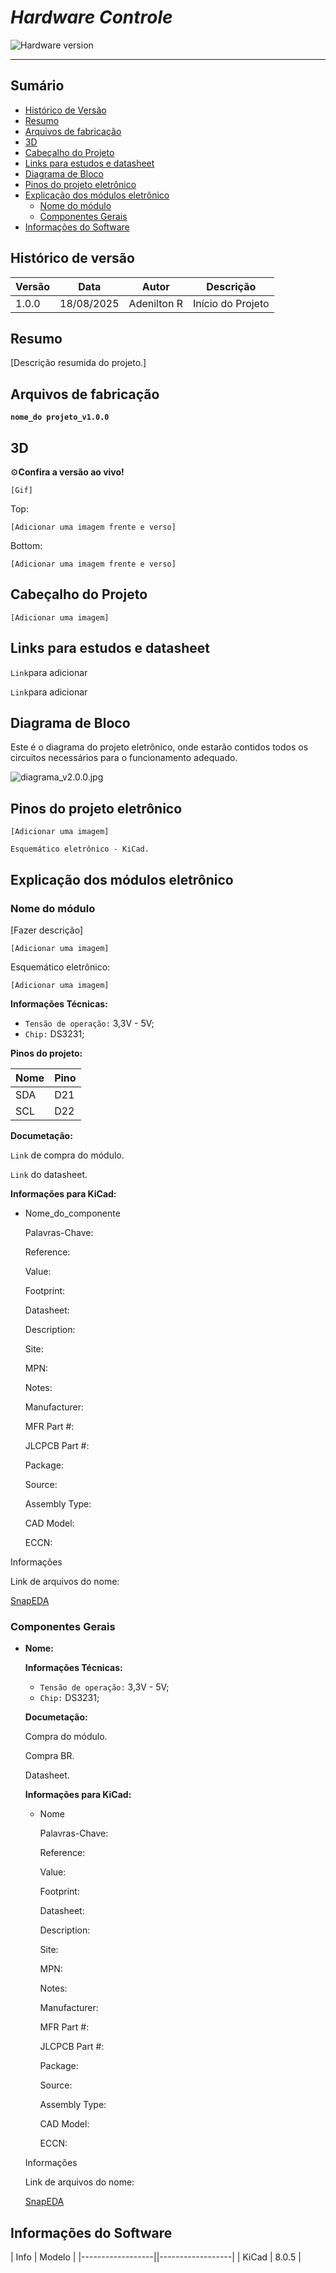 # _Hardware Controle_

![Hardware version](https://img.shields.io/badge/Hardware_version-1.0.0-blue)

---

## Sumário

- [Histórico de Versão](#histórico-de-versão)
- [Resumo](#resumo)
- [Arquivos de fabricação](#arquivos-de-fabricação)
- [3D](#3d)
- [Cabeçalho do Projeto](#cabeçalho-do-projeto)
- [Links para estudos e datasheet](#links-para-estudos-e-datasheet)
- [Diagrama de Bloco](#diagrama-de-bloco)
- [Pinos do projeto eletrônico](#pinos-do-projeto-eletrônico)
- [Explicação dos módulos eletrônico](#explicação-dos-módulos-eletrônico)
  - [Nome do módulo](#nome-do-módulo)
  - [Componentes Gerais](#componentes-gerais)
- [Informações do Software](#informações-do-software)

## Histórico de versão

| Versão | Data       | Autor        | Descrição            |
|--------|------------|--------------|----------------------|
| 1.0.0  | 18/08/2025 | Adenilton R  | Início do Projeto    |

## Resumo

[Descrição resumida do projeto.]

## Arquivos de fabricação

**`nome_do projeto_v1.0.0`**

## 3D

⚙️**Confira a versão ao vivo!**

`[Gif]`

Top:

`[Adicionar uma imagem frente e verso]`

Bottom:

`[Adicionar uma imagem frente e verso]`

## Cabeçalho do Projeto

`[Adicionar uma imagem]`

## Links para estudos e datasheet

`Link`para adicionar

`Link`para adicionar

## Diagrama de Bloco

Este é o diagrama do projeto eletrônico, onde estarão contidos todos os circuitos necessários para o funcionamento adequado.

![diagrama_v2.0.0.jpg](Docs/diagrama_v2.0.0.jpg)

## Pinos do projeto eletrônico

`[Adicionar uma imagem]`

`Esquemático eletrônico - KiCad.`

## Explicação dos módulos eletrônico

### Nome do módulo

[Fazer descrição]

`[Adicionar uma imagem]`

Esquemático eletrônico:

`[Adicionar uma imagem]`

**Informações Técnicas:**

- `Tensão de operação:` 3,3V - 5V;
- `Chip:` DS3231;

**Pinos do projeto:**

| Nome | Pino |
|------|------|
| SDA  | D21  |
| SCL  | D22  |

**Documetação:**

`Link` de compra do módulo.

`Link` do datasheet.

**Informações para KiCad:**

- Nome_do_componente
    
    Palavras-Chave:
    
    Reference:
    
    Value:
    
    Footprint:
    
    Datasheet:
    
    Description:
    
    Site:
    
    MPN:
    
    Notes:
    
    Manufacturer:
    
    MFR Part #:
    
    JLCPCB Part #:
    
    Package:
    
    Source:
    
    Assembly Type:
    
    CAD Model:
    
    ECCN:
    

Informações

Link de arquivos do nome:

[SnapEDA](https://www.snapeda.com/parts/SS34/Taiwan%20Semiconductor/view-part/?ref=search&t=ss34)

### Componentes Gerais

- **Nome:**
    
    **Informações Técnicas:**
    
    - `Tensão de operação:` 3,3V - 5V;
    - `Chip:` DS3231;
    
    **Documetação:**
    
    Compra do módulo.
    
    Compra BR.
    
    Datasheet.
    
    **Informações para KiCad:**
    
    - Nome
        
        Palavras-Chave:
        
        Reference:
        
        Value:
        
        Footprint:
        
        Datasheet:
        
        Description:
        
        Site:
        
        MPN:
        
        Notes:
        
        Manufacturer:
        
        MFR Part #:
        
        JLCPCB Part #:
        
        Package:
        
        Source:
        
        Assembly Type:
        
        CAD Model:
        
        ECCN:
        
    
    Informações
    
    Link de arquivos do nome:
    
    [SnapEDA](https://www.snapeda.com/parts/SS34/Taiwan%20Semiconductor/view-part/?ref=search&t=ss34)
    
## Informações do Software

| Info             | Modelo            |
|------------------||------------------|
| KiCad            | 8.0.5             |

